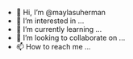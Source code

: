 - 👋 Hi, I’m @maylasuherman
- 👀 I’m interested in ...
- 🌱 I’m currently learning ...
- 💞️ I’m looking to collaborate on ...
- 📫 How to reach me ...

<!---
maylasuherman/maylasuherman is a ✨ special ✨ repository because its `README.md` (this file) appears on your GitHub profile.
You can click the Preview link to take a look at your changes.
--->

